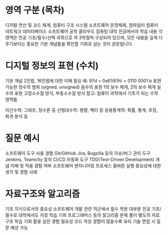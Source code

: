 # 영역 구분 (목차)
디지털 연산 및 코드 체계, 컴퓨터 구조
시스템 소프트웨어
운영체제, 컴파일러
컴퓨터 네트워크
데이터베이스
소프트웨어 공학
클라우드 컴퓨팅
대학 전공에서의 학습 내용
각 영역은 전공 기초/필수/선택 과목으로 약 3학점씩 구성되어 있으며, 모든 내용을 깊게 다루기보다는 중요한 기본 개념들을 확인할 기회로 삼는 것이 권장됩니다.

# 디지털 정보의 표현 (수치)
기본 개념
2진법, 16진법에 대한 이해 필요
예: 97d = 0x61(61h) = 0110 0001 b
표현 가능한 정수의 범위 (signed, unsigned)
음수의 표현
1의 보수 체계, 2의 보수 체계
실수의 표현
고정소수점 방식, 부동소수점 방식
참고: 컴퓨터 과학에서 기초가 되는 수학 영역들

이산수학: 그래프, 정수론 등
선형대수학: 행렬, 벡터 등
응용통계학: 확률, 통계, 추정, 회귀 분석 등

# 질문 예시
소프트웨어 도구 사용 경험
Git/GitHub
Jira, Bugzilla 등의 이슈/버그 관리 도구
Jenkins, Teamcity 등의 CI/CD 자동화 도구
TDD(Test-Driven Development)
개념 이해 및 적용 경험 여부
소프트웨어 엔지니어링 프로세스
올바른 실행 중요성에 대한 생각 및 경험 사례

# 자료구조와 알고리즘
기초 지식으로서의 중요성
소프트웨어 개발 관련 직군에서 필수 학문
대부분 전공 기초/필수로 대학에서도 지정
학습 기회
프로그래머스 등의 알고리즘 문제 풀이
별도의 자료구조 학습 기회 활용
실전 경험 필요성
코드 작성 경험이 많을수록 유리
기술 면접 시 질문 예상 가능
